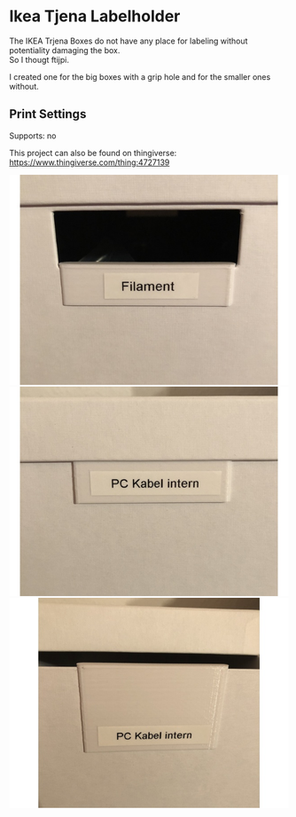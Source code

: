 
# Ikea Tjena Labelholder
The IKEA Trjena Boxes do not have any place for labeling without potentiality damaging the box.  
So I thougt ftijpi.

I created one for the big boxes with a grip hole and for the smaller ones without.

## Print Settings
Supports: no




This project can also be found on thingiverse:
https://www.thingiverse.com/thing:4727139

![Preview](https://github.com/LeDomme/cad_models/blob/main/Ikea_Tjena_Labelholder/res/tjena_large.jpg)
![Preview](https://github.com/LeDomme/cad_models/blob/main/Ikea_Tjena_Labelholder/res/tjenja_small_1.jpg)
![Preview](https://github.com/LeDomme/cad_models/blob/main/Ikea_Tjena_Labelholder/res/tjenja_small_2.jpg)
